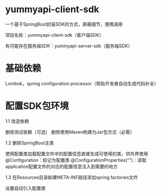 # yummyapi-client-sdk

一个基于SpringBoot封装SDK的方式，屏蔽细节，便携调用

项目名称：yummyapi-client-sdk（客户端SDK）

有可能存在服务端SDK：yummyapi-server-sdk（服务端SDK）

# 基础依赖

Lombok，spring configuration processor（帮助开发者自动生成代码补全）

# 配置SDK包环境

1.1 改造依赖

删除测试依赖（可选）
删除使用Maven构建为Jar包方式（必需）

1.2 删除SpringBoot主类

使用配置类加载配置文件中的配置信息直接生成可使用的类，供外界使用
@Configuration：标记为配置类
@ConfigurationProperties("")：读取application配置文件的对应的配置信息注入到需要的地方

1.3 在Resources目录新建META-INF路径添加spring.factories文件

设置自动引入配置类